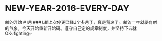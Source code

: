 # NEW-YEAR-2016-EVERY-DAY
新的开始
#1月
###1.距上次停更已经2个多月了，真是荒废了。新的一年就要有新的气象。今天开始重新开始码。遵守自己定的规章制度，并坚持下去就OK~fighting~
